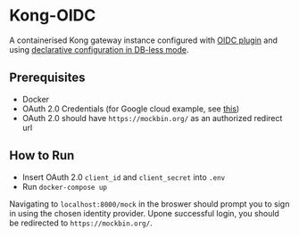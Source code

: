 # Kong-OIDC
A containerised Kong gateway instance configured with [OIDC plugin](https://github.com/nokia/kong-oidc) and using [declarative configuration in DB-less mode](https://docs.konghq.com/gateway/latest/production/deployment-topologies/db-less-and-declarative-config/).

## Prerequisites 
 - Docker 
 - OAuth 2.0 Credentials (for Google cloud example, see [this](https://developers.google.com/identity/openid-connect/openid-connect))
 - OAuth 2.0 should have `https://mockbin.org/` as an authorized redirect url
 
 ## How to Run 
  - Insert OAuth 2.0 `client_id` and `client_secret` into `.env` 
  - Run `docker-compose up` 
 
Navigating to `localhost:8000/mock` in the broswer should prompt you to sign in using the chosen identity provider. Upone successful login, you should be redirected to `https://mockbin.org/`.

